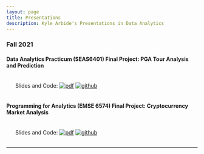 ```yaml
---
layout: page
title: Presentations
description: Kyle Arbide's Presentations in Data Analytics
---
```



###  Fall 2021

#### Data Analytics Practicum (SEAS6401) Final Project: PGA Tour Analysis and Prediction
<br/>&nbsp; &nbsp; &nbsp; Slides and Code:
[![pdf](icons16/pdf-icon.png)](/assets/PGAFiles/PGA_TOUR_Pres.pdf)
[![github](icons16/github-icon.png)](https://github.com/kylearbide/kylearbide.github.io/tree/master/codeSheets/SEAS6401/PGAProject)<br/>
&nbsp; &nbsp; &nbsp; 

####  Programming for Analytics (EMSE 6574) Final Project: Cryptocurrency Market Analysis
<br/>&nbsp; &nbsp; &nbsp; Slides and Code:
[![pdf](icons16/pdf-icon.png)](/assets/CryptoFiles/Crypto_Pres_2.pdf)
[![github](icons16/github-icon.png)](https://github.com/kylearbide/kylearbide.github.io/tree/master/codeSheets/EMSE6574/CryptoProject)<br/>
&nbsp; &nbsp; &nbsp;

---




